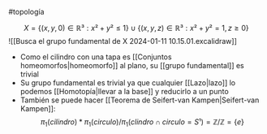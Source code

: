 #topología 

$$X = \{(x,y,0) \in \mathbb{R}³ : x² +y² \leq 1\} \cup \{(x,y,z) \in \mathbb{R}³ : x² +y² = 1, z \geq 0\}$$
![[Busca el grupo fundamental de X 2024-01-11 10.15.01.excalidraw]]

- Como el cilindro con una tapa es [[Conjuntos homeomorfos|homeomorfo]] al plano, su [[grupo fundamental]] es trivial
- Su grupo fundamental es trivial ya que cualquier [[Lazo|lazo]] lo podemos [[Homotopía|llevar a la base]] y reducirlo a un punto
- También se puede hacer [[Teorema de Seifert-van Kampen|Seifert-van Kampen]]:
$$\pi_1 (cilindro) \ast \pi_1 (circulo) / \pi_1 (clindro \cap circulo = S¹) = \mathbb{Z} / \mathbb{Z} = \{e\}$$